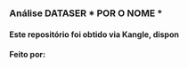### Análise DATASER * POR O NOME * 

#### Este repositório foi obtido via Kangle, dispon


#### Feito por:
